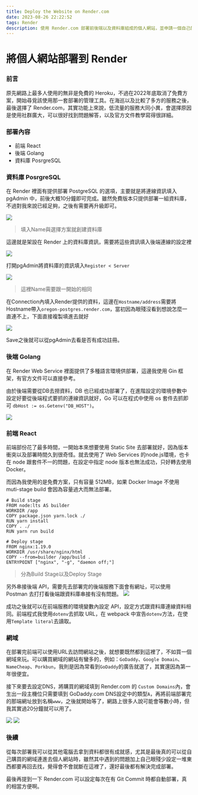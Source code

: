 ```yaml
---
title: Deploy the Website on Render.com
date: 2023-08-26 22:22:52
tags: Render
description: 使用 Render.com 部署前後端以及資料庫組成的個人網站，並申請一個自己的 domain name，雖然使用這類部署工具可以減少自己去設定 web server 的時間，不過在熟悉 Nginx 與各種網路概念之後，一定要使用不同方式再來部署一次。
---
```

# 將個人網站部署到 Render

### 前言
原先網路上最多人使用的無非是免費的 Heroku，不過在2022年底取消了免費方案，開始尋覓該使用那一套部署的管理工具。在海巡以及比較了多方的服務之後，最後選擇了 Render.com，其實功能上來說，低流量的服務大同小異，會選擇原因是使用社群廣大，可以很好找到問題解答，以及官方文件教學寫得很詳細。


### 部署內容
- 前端 React
- 後端 Golang
- 資料庫 PosrgreSQL

### 資料庫 PosrgreSQL
在 Render 裡面有提供部署 PostgreSQL 的選項，主要就是將連線資訊填入 pgAdmin 中，前後大概10分鐘即可完成。雖然免費版本只提供部署一組資料庫，不過對我來說已經足夠，之後有需要再升級即可。

![](https://i.imgur.com/79mEvXA.png)
>填入Name與選擇方案就創建資料庫

這邊就是架設在 Render 上的資料庫資訊，需要將這些資訊填入後端連線的設定裡

![](https://i.imgur.com/757UjnX.png)

打開pgAdmin將資料庫的資訊填入`Register < Server`

![](https://i.imgur.com/HLihRyf.png)
> 這裡Name需要跟一開始的相同

在Connection內填入Render提供的資料，這邊在`Hostname/address`需要將Hostname帶入`oregon-postgres.render.com`，當初因為眼殘沒看到想說怎麼一直連不上，下面直接複製填進去就好

![](https://i.imgur.com/BBn7wyS.png)

Save之後就可以從pgAdmin去看是否有成功註冊。

### 後端 Golang
在 Render Web Service 裡面提供了多種語言環境供部署，這邊我使用 Gin 框架，有官方文件可以直接參考。

由於後端需要從DB去撈資料，DB 也已經成功部署了，在進階設定的環境參數中設定好要從後端程式要抓的連線資訊就好，Go 可以在程式中使用 os 套件去抓即可 `dbHost := os.Getenv("DB_HOST")`。

![](https://i.imgur.com/VpchEOT.png)


### 前端 React
前端部份花了最多時間，一開始本來想要使用 Static Site 去部署就好，因為版本衝突以及部署時間久到很奇怪。就去使用了 Web Services 的node.js環境，也卡在 node 跟套件不一的問題，在設定中指定 node 版本也無法成功，只好轉去使用Docker。

而因為我使用的是免費方案，只有容量 512MB，如果 Docker Image 不使用 muti-stage build 會因為容量過大而無法部署。

```dockerfile!
# Build stage
FROM node:lts AS builder
WORKDIR /app
COPY package.json yarn.lock ./
RUN yarn install
COPY . ./
RUN yarn run build

# Deploy stage
FROM nginx:1.19.0
WORKDIR /usr/share/nginx/html
COPY --from=builder /app/build .
ENTRYPOINT ["nginx", "-g", "daemon off;"]
```
>分為Build Stage以及Deploy Stage


另外串接後端 API，需要先去部署完的後端服務下面會有網址，可以使用 Postman 去打打看後端跟資料庫串接有沒有問題。
![](https://i.imgur.com/Pe2eopg.png)

成功之後就可以在前端服務的環境變數內設定 API，設定方式跟資料庫連線資料相同。前端程式我使用`dotenv`去抓取 URL，在 webpack 中宣告`dotenv`方法，在使用`Template literal`去讀取。

### 網域
在部署完前端可以使用URL去訪問網站之後，就想要既然都到這裡了，不如買一個網域來玩。可以購買網域的網站有蠻多的，例如：`GoDaddy`、`Google Domain`、`NameCheap`、`Porkbun`，我則是因為常看到`GoDaddy`的廣告就選了，其實還因為第一年很便宜。

接下來要去設定DNS，將購買的網域填到 Render.com 的 `Custom Domains`內，會生出一段主機位只需要填到 GoDaddy.com DNS設定中的類型`A`，再將前端部署完的那端網址放到名稱`www`，之後就開始等了，網路上很多人說可能會等數小時，但我其實過20分鐘就可以用了。

![](https://i.imgur.com/T827W2T.png)
![](https://i.imgur.com/CZoNyAH.png)

### 後續
從每次部署我可以從其他電腦去拿到資料都很有成就感，尤其是最後真的可以從自己購買的網域連進去個人網站時，雖然其中遇到的問題加上自己眼殘少設定一堆東西都要再回去找，覺得會不會就斷在這裡了，還好最後都有解決完成部署。

最後再提到一下 Render.com 可以設定每次在有 Git Commit 時都自動部署，真的相當方便啊。 